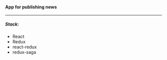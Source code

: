  #### App for publishing news
 ***
 ##### Stack:
   + React
   + Redux
   + react-redux
   + redux-saga
   
 
 
 
  

